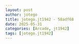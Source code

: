 ```yaml
---
layout: post
author: jotego
title: jotego.jt1942 - 58adf68
date: 2025-05-31
categories: [Arcade, jt1942]
tags: [jotego.jt1942]
---
```


